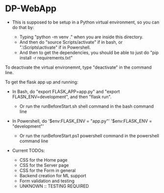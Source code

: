 # DP-WebApp

* This is supposed to be setup in a Python virtual environment, so you can do that by:

  * Typing "python -m venv ." when you are inside this directory. 
  * And then do "source Scripts/activate" if in bash, or ".\Scripts\activate" if in Powershell. 
  * And then to get the dependencies, you should be able to just do "pip install -r requirements.txt"


To deactivate the virtual environemnt, type "deactivate" in the command line.



To get the flask app up and running:
  * In Bash, do "export FLASK_APP=app.py" and "export FLASN_ENV=development", and then "flask run". 
    * Or run the runBeforeStart.sh shell command in the bash command line
  * In Powershell, do '$env:FLASK_ENV = "app.py"' '$env:FLASK_ENV = "development"'
    * Or run the runBeforeStart.ps1 powershell command in the powershell command line



* Current TODOs:
  * CSS for the Home page
  * CSS for the Server page
  * CSS for the Form in general
  * Backend creation for ML support
  * Form validation and testing 
  * UNKNOWN :: TESTING REQUIRED
